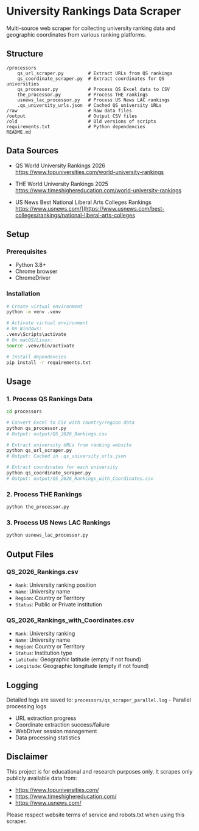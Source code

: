 # University Rankings Data Scraper

Multi-source web scraper for collecting university ranking data and geographic coordinates from various ranking platforms.

## Structure

```
/processors
    qs_url_scraper.py         # Extract URLs from QS rankings
    qs_coordinate_scraper.py  # Extract coordinates for QS universities
    qs_processor.py           # Process QS Excel data to CSV
    the_processor.py          # Process THE rankings
    usnews_lac_processor.py   # Process US News LAC rankings
    .qs_university_urls.json  # Cached QS university URLs
/raw                          # Raw data files
/output                       # Output CSV files
/old                          # Old versions of scripts
requirements.txt              # Python dependencies
README.md                  
```

## Data Sources

- QS World University Rankings 2026 <https://www.topuniversities.com/world-university-rankings>

- THE World University Rankings 2025 <https://www.timeshighereducation.com/world-university-rankings>

- US News Best National Liberal Arts Colleges Rankings <https://www.usnews.com/](https://www.usnews.com/best-colleges/rankings/national-liberal-arts-colleges>

## Setup

### Prerequisites

- Python 3.8+
- Chrome browser
- ChromeDriver

### Installation

```bash
# Create virtual environment
python -m venv .venv

# Activate virtual environment
# On Windows:
.venv\Scripts\activate
# On macOS/Linux:
source .venv/bin/activate

# Install dependencies
pip install -r requirements.txt
```

## Usage

### 1. Process QS Rankings Data

```bash
cd processors

# Convert Excel to CSV with country/region data
python qs_processor.py
# Output: output/QS_2026_Rankings.csv

# Extract university URLs from ranking website
python qs_url_scraper.py
# Output: Cached in .qs_university_urls.json

# Extract coordinates for each university
python qs_coordinate_scraper.py
# Output: output/QS_2026_Rankings_with_Coordinates.csv
```

### 2. Process THE Rankings

```bash
python the_processor.py
```

### 3. Process US News LAC Rankings

```bash
python usnews_lac_processor.py
```

## Output Files

### QS_2026_Rankings.csv

- `Rank`: University ranking position
- `Name`: University name
- `Region`: Country or Territory
- `Status`: Public or Private institution

### QS_2026_Rankings_with_Coordinates.csv

- `Rank`: University ranking
- `Name`: University name
- `Region`: Country or Territory
- `Status`: Institution type
- `Latitude`: Geographic latitude (empty if not found)
- `Longitude`: Geographic longitude (empty if not found)

## Logging

Detailed logs are saved to: `processors/qs_scraper_parallel.log` - Parallel processing logs
- URL extraction progress
- Coordinate extraction success/failure
- WebDriver session management
- Data processing statistics

## Disclaimer

This project is for educational and research purposes only. It scrapes only publicly available data from:

- <https://www.topuniversities.com/>
- <https://www.timeshighereducation.com/>
- <https://www.usnews.com/>

Please respect website terms of service and robots.txt when using this scraper.
